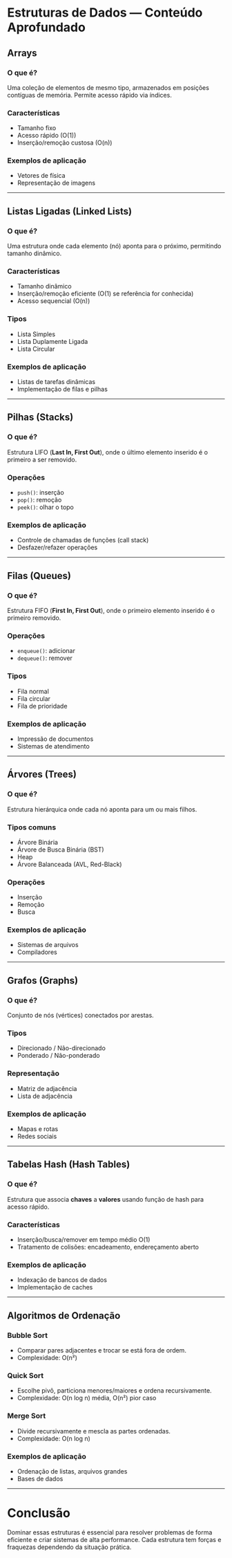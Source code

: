 # Estruturas de Dados — Conteúdo Aprofundado

## Arrays

### O que é?
Uma coleção de elementos de mesmo tipo, armazenados em posições contíguas de memória. Permite acesso rápido via índices.

### Características
- Tamanho fixo
- Acesso rápido (O(1))
- Inserção/remoção custosa (O(n))

### Exemplos de aplicação
- Vetores de física
- Representação de imagens

---

## Listas Ligadas (Linked Lists)

### O que é?
Uma estrutura onde cada elemento (nó) aponta para o próximo, permitindo tamanho dinâmico.

### Características
- Tamanho dinâmico
- Inserção/remoção eficiente (O(1) se referência for conhecida)
- Acesso sequencial (O(n))

### Tipos
- Lista Simples
- Lista Duplamente Ligada
- Lista Circular

### Exemplos de aplicação
- Listas de tarefas dinâmicas
- Implementação de filas e pilhas

---

## Pilhas (Stacks)

### O que é?
Estrutura LIFO (**Last In, First Out**), onde o último elemento inserido é o primeiro a ser removido.

### Operações
- `push()`: inserção
- `pop()`: remoção
- `peek()`: olhar o topo

### Exemplos de aplicação
- Controle de chamadas de funções (call stack)
- Desfazer/refazer operações

---

## Filas (Queues)

### O que é?
Estrutura FIFO (**First In, First Out**), onde o primeiro elemento inserido é o primeiro removido.

### Operações
- `enqueue()`: adicionar
- `dequeue()`: remover

### Tipos
- Fila normal
- Fila circular
- Fila de prioridade

### Exemplos de aplicação
- Impressão de documentos
- Sistemas de atendimento

---

## Árvores (Trees)

### O que é?
Estrutura hierárquica onde cada nó aponta para um ou mais filhos.

### Tipos comuns
- Árvore Binária
- Árvore de Busca Binária (BST)
- Heap
- Árvore Balanceada (AVL, Red-Black)

### Operações
- Inserção
- Remoção
- Busca

### Exemplos de aplicação
- Sistemas de arquivos
- Compiladores

---

## Grafos (Graphs)

### O que é?
Conjunto de nós (vértices) conectados por arestas.

### Tipos
- Direcionado / Não-direcionado
- Ponderado / Não-ponderado

### Representação
- Matriz de adjacência
- Lista de adjacência

### Exemplos de aplicação
- Mapas e rotas
- Redes sociais

---

## Tabelas Hash (Hash Tables)

### O que é?
Estrutura que associa **chaves** a **valores** usando função de hash para acesso rápido.

### Características
- Inserção/busca/remover em tempo médio O(1)
- Tratamento de colisões: encadeamento, endereçamento aberto

### Exemplos de aplicação
- Indexação de bancos de dados
- Implementação de caches

---

## Algoritmos de Ordenação

### Bubble Sort
- Comparar pares adjacentes e trocar se está fora de ordem.
- Complexidade: O(n²)

### Quick Sort
- Escolhe pivô, particiona menores/maiores e ordena recursivamente.
- Complexidade: O(n log n) média, O(n²) pior caso

### Merge Sort
- Divide recursivamente e mescla as partes ordenadas.
- Complexidade: O(n log n)

### Exemplos de aplicação
- Ordenação de listas, arquivos grandes
- Bases de dados

---

# Conclusão

Dominar essas estruturas é essencial para resolver problemas de forma eficiente e criar sistemas de alta performance.
Cada estrutura tem forças e fraquezas dependendo da situação prática.
